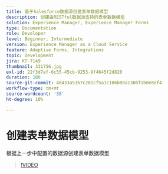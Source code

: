 ```yaml
---
title: 基于Salesforce数据源创建表单数据模型
description: 创建由RESTful数据源支持的表单数据模型
solution: Experience Manager, Experience Manager Forms
type: Documentation
role: Developer
level: Beginner, Intermediate
version: Experience Manager as a Cloud Service
feature: Adaptive Forms, Integrations
topic: Development
jira: KT-7149
thumbnail: 331756.jpg
exl-id: 22f3d7ef-6c55-45cb-9253-9f4645f2d820
duration: 186
source-git-commit: 48433a5367c281cf5a1c106b08a1306f1b0e8ef4
workflow-type: tm+mt
source-wordcount: '38'
ht-degree: 10%

---
```


# 创建表单数据模型

根据上一步中配置的数据源创建表单数据模型

>[!VIDEO](https://video.tv.adobe.com/v/331756?quality=12&learn=on)
